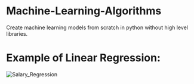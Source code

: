# Machine-Learning-Algorithms
Create machine learning models from scratch in python without high level libraries.

# Example of Linear Regression:
![Salary_Regression](https://user-images.githubusercontent.com/49791407/154374017-2c7cfdd9-7fb9-4cb4-9718-7f04f50458d6.png)
